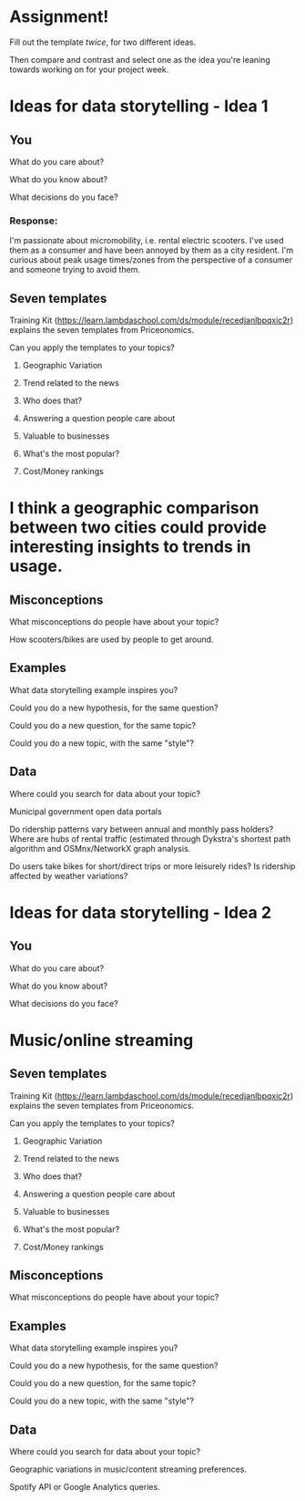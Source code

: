 # Assignment!

Fill out the template *twice*, for two different ideas.

Then compare and contrast and select one as the idea you're leaning towards
working on for your project week.


# Ideas for data storytelling - Idea 1

## You

What do you care about?


What do you know about?


What decisions do you face?


### Response:

I'm passionate about micromobility, i.e. rental electric scooters. I've used them as a consumer and have been annoyed by them as a city resident. I'm curious about peak usage times/zones from the perspective of a consumer and someone trying to avoid them.


## Seven templates

Training Kit (https://learn.lambdaschool.com/ds/module/recedjanlbpqxic2r) explains the seven templates from Priceonomics.

Can you apply the templates to your topics? 

1. Geographic Variation


2. Trend related to the news


3. Who does that?


4. Answering a question people care about


5. Valuable to businesses


6. What's the most popular?


7. Cost/Money rankings

# I think a geographic comparison between two cities could provide interesting insights to trends in usage.

## Misconceptions

What misconceptions do people have about your topic?

How scooters/bikes are used by people to get around. 


## Examples

What data storytelling example inspires you?


Could you do a new hypothesis, for the same question?


Could you do a new question, for the same topic?


Could you do a new topic, with the same "style"?


## Data

Where could you search for data about your topic?



Municipal government open data portals 

Do ridership patterns vary between annual and monthly pass holders? Where are hubs of rental traffic (estimated through Dykstra's shortest path algorithm and OSMnx/NetworkX graph analysis. 

Do users take bikes for short/direct trips or more leisurely rides? Is ridership affected by weather variations?


# Ideas for data storytelling - Idea 2

## You

What do you care about?


What do you know about?


What decisions do you face?

# Music/online streaming


## Seven templates

Training Kit (https://learn.lambdaschool.com/ds/module/recedjanlbpqxic2r) explains the seven templates from Priceonomics.

Can you apply the templates to your topics? 

1. Geographic Variation


2. Trend related to the news


3. Who does that?


4. Answering a question people care about


5. Valuable to businesses


6. What's the most popular?


7. Cost/Money rankings


## Misconceptions

What misconceptions do people have about your topic?


## Examples

What data storytelling example inspires you?


Could you do a new hypothesis, for the same question?


Could you do a new question, for the same topic?


Could you do a new topic, with the same "style"?


## Data

Where could you search for data about your topic?

Geographic variations in music/content streaming preferences.

Spotify API or Google Analytics queries.

